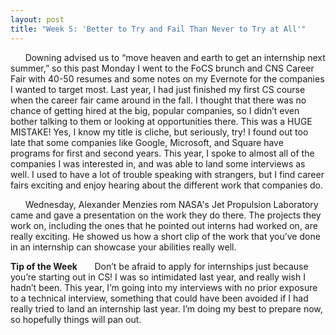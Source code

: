 ```yaml
---
layout: post
title: "Week 5: 'Better to Try and Fail Than Never to Try at All'"
---
```

&nbsp;&nbsp;&nbsp;&nbsp;&nbsp;&nbsp;Downing advised us to “move heaven and earth to get an internship next summer,” so this past Monday I went to the FoCS brunch and CNS Career Fair with 40-50 resumes and some notes on my Evernote for the companies I wanted to target most.  Last year, I had just finished my first CS course when the career fair came around in the fall.  I thought that there was no chance of getting hired at the big, popular companies, so I didn’t even bother talking to them or looking at opportunities there.  This was a HUGE MISTAKE! Yes, I know my title is cliche, but seriously, try!  I found out too late that some companies like Google, Microsoft, and Square have programs for first and second years.  This year, I spoke to almost all of the companies I was interested in, and was able to land some interviews as well.  I used to have a lot of trouble speaking with strangers, but I find career fairs exciting and enjoy hearing about the different work that companies do.

&nbsp;&nbsp;&nbsp;&nbsp;&nbsp;&nbsp;Wednesday, Alexander Menzies rom NASA's Jet Propulsion Laboratory came and gave a presentation on the work they do there.  The projects they work on, including the ones that he pointed out interns had worked on, are really exciting.  He showed us how a short clip of the work that you’ve done in an internship can showcase your abilities really well.

**Tip of the Week**
&nbsp;&nbsp;&nbsp;&nbsp;&nbsp;&nbsp;Don’t be afraid to apply for internships just because you’re starting out in CS!  I was so intimidated last year, and really wish I hadn’t been.  This year, I’m going into my interviews with no prior exposure to a technical interview, something that could have been avoided if I had really tried to land an internship last year.  I’m doing my best to prepare now, so hopefully things will pan out.
